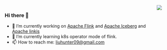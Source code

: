 <img align="right" src="https://github-readme-stats.vercel.app/api?username=hunter-cloud09&show_icons=true&include_all_commits=true&hide_border=true" />

### Hi there 👋

- 🔭 I’m currently working on [Apache Flink](http://github.com/apache/flink/) and [Apache Iceberg](http://github.com/apache/iceberg/) and [Apache linkis](http://github.com/apache/incubator-linkis)
- 🌱 I’m currently learning k8s operator mode of flink.
- 📫 How to reach me: liuhunter09@gmail.com
